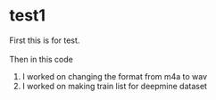 # test1
First this is for test.</br>
<br> Then in this code </br>
1. I worked on changing the format from m4a to wav </br>
2. I worked on making train list for deepmine dataset </br>
